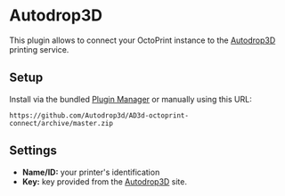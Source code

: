 # Autodrop3D

This plugin allows to connect your OctoPrint instance to the [Autodrop3D](https://Autodrop3D.com/) printing service.

## Setup

Install via the bundled [Plugin Manager](https://docs.octoprint.org/en/master/bundledplugins/pluginmanager.html)
or manually using this URL:

    https://github.com/Autodrop3d/AD3d-octoprint-connect/archive/master.zip

## Settings

- **Name/ID:** your printer's identification
- **Key:** key provided from the [Autodrop3D](https://Autodrop3D.com/) site.
